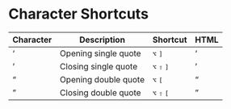 Character Shortcuts
===================

| Character | Description | Shortcut | HTML |
| --------- | ----------- | -------- | ---- |
| ‘ | Open­ing sin­gle quote | <kbd>⌥</kbd> <kbd>]</kbd> | &lsquo; |
| ’ | Clos­ing sin­gle quote | <kbd>⌥</kbd> <kbd>⇧</kbd> <kbd>]</kbd> | &rsquo; |
| “ | Opening double quote | <kbd>⌥</kbd> <kbd>[</kbd> | &ldquo; |
| ” | Clos­ing double quote | <kbd>⌥</kbd> <kbd>⇧</kbd> <kbd>[</kbd> | &rdquo; |

